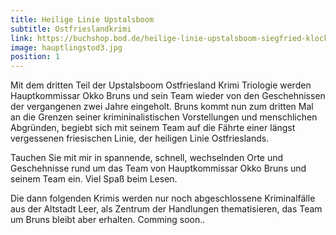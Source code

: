 ```yaml
---
title: Heilige Linie Upstalsboom
subtitle: Ostfrieslandkrimi
link: https://buchshop.bod.de/heilige-linie-upstalsboom-siegfried-klock-9783758303791
image: hauptlingstod3.jpg
position: 1
---
```

Mit dem dritten Teil der Upstalsboom Ostfriesland Krimi Triologie werden Hauptkommissar Okko Bruns und sein Team wieder von den Geschehnissen der vergangenen zwei Jahre eingeholt. Bruns kommt nun zum dritten Mal an die Grenzen seiner krimininalistischen Vorstellungen und menschlichen Abgründen, begiebt sich mit seinem Team auf die Fährte einer längst vergessenen friesischen Linie, der heiligen Linie Ostfrieslands. 

Tauchen Sie mit mir in spannende, schnell, wechselnden Orte und Geschehnisse rund um das Team von Hauptkommissar Okko Bruns und seinem Team ein. 
Viel Spaß beim Lesen.

Die dann folgenden Krimis werden nur noch abgeschlossene Kriminalfälle aus der Altstadt Leer, als Zentrum der Handlungen thematisieren, das Team um Bruns bleibt aber erhalten. 
Comming soon..